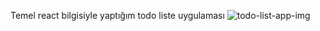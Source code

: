 Temel react bilgisiyle yaptığım todo liste uygulaması
![todo-list-app-img](https://user-images.githubusercontent.com/91531989/181730306-51cc534f-1006-42e7-9989-f40f2f6de8d3.png)
